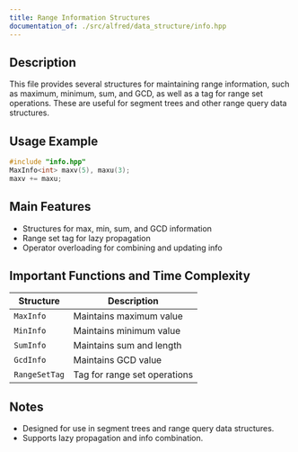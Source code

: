 ```yaml
---
title: Range Information Structures
documentation_of: ./src/alfred/data_structure/info.hpp
---
```


## Description

This file provides several structures for maintaining range information, such as maximum, minimum, sum, and GCD, as well as a tag for range set operations. These are useful for segment trees and other range query data structures.

## Usage Example

```cpp
#include "info.hpp"
MaxInfo<int> maxv(5), maxu(3);
maxv += maxu;
```

## Main Features
- Structures for max, min, sum, and GCD information
- Range set tag for lazy propagation
- Operator overloading for combining and updating info

## Important Functions and Time Complexity

| Structure     | Description                  |
| ------------- | ---------------------------- |
| `MaxInfo`     | Maintains maximum value      |
| `MinInfo`     | Maintains minimum value      |
| `SumInfo`     | Maintains sum and length     |
| `GcdInfo`     | Maintains GCD value          |
| `RangeSetTag` | Tag for range set operations |

## Notes
- Designed for use in segment trees and range query data structures.
- Supports lazy propagation and info combination.
